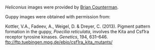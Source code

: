 <i>Heliconius</i> images were provided by <a href="https://www.countermanlab.org/">Brian Counterman</a>.



Guppy images were obtained with permission from: 

Kottler, V.A., Fadeev, A., Weigel, D. & Dreyer, C. (2013). Pigment pattern formation in the guppy, <i>Poecilia reticulata</i>, involves the Kita and Csf1ra receptor tyrosine kinases. <i>Genetics</i>, 194, 631–646. ftp://ftp.tuebingen.mpg.de/ebio/csf1ra_kita_mutants/
